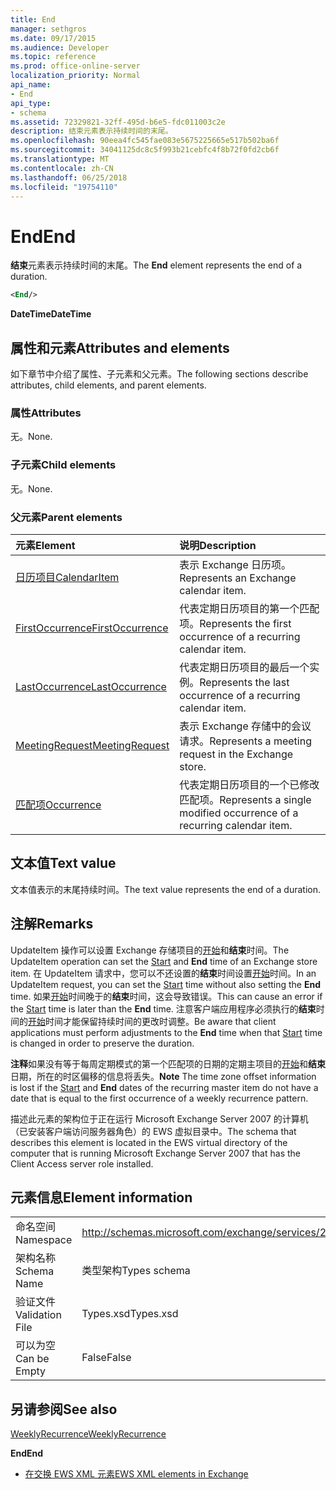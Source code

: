 ```yaml
---
title: End
manager: sethgros
ms.date: 09/17/2015
ms.audience: Developer
ms.topic: reference
ms.prod: office-online-server
localization_priority: Normal
api_name:
- End
api_type:
- schema
ms.assetid: 72329821-32ff-495d-b6e5-fdc011003c2e
description: 结束元素表示持续时间的末尾。
ms.openlocfilehash: 90eea4fc545fae083e5675225665e517b502ba6f
ms.sourcegitcommit: 34041125dc8c5f993b21cebfc4f8b72f0fd2cb6f
ms.translationtype: MT
ms.contentlocale: zh-CN
ms.lasthandoff: 06/25/2018
ms.locfileid: "19754110"
---
```

# <a name="end"></a><span data-ttu-id="44f8b-103">End</span><span class="sxs-lookup"><span data-stu-id="44f8b-103">End</span></span>

<span data-ttu-id="44f8b-104">**结束**元素表示持续时间的末尾。</span><span class="sxs-lookup"><span data-stu-id="44f8b-104">The **End** element represents the end of a duration.</span></span> 
  
```xml
<End/>
```

 <span data-ttu-id="44f8b-105">**DateTime**</span><span class="sxs-lookup"><span data-stu-id="44f8b-105">**DateTime**</span></span>
## <a name="attributes-and-elements"></a><span data-ttu-id="44f8b-106">属性和元素</span><span class="sxs-lookup"><span data-stu-id="44f8b-106">Attributes and elements</span></span>

<span data-ttu-id="44f8b-107">如下章节中介绍了属性、子元素和父元素。</span><span class="sxs-lookup"><span data-stu-id="44f8b-107">The following sections describe attributes, child elements, and parent elements.</span></span>
  
### <a name="attributes"></a><span data-ttu-id="44f8b-108">属性</span><span class="sxs-lookup"><span data-stu-id="44f8b-108">Attributes</span></span>

<span data-ttu-id="44f8b-109">无。</span><span class="sxs-lookup"><span data-stu-id="44f8b-109">None.</span></span>
  
### <a name="child-elements"></a><span data-ttu-id="44f8b-110">子元素</span><span class="sxs-lookup"><span data-stu-id="44f8b-110">Child elements</span></span>

<span data-ttu-id="44f8b-111">无。</span><span class="sxs-lookup"><span data-stu-id="44f8b-111">None.</span></span>
  
### <a name="parent-elements"></a><span data-ttu-id="44f8b-112">父元素</span><span class="sxs-lookup"><span data-stu-id="44f8b-112">Parent elements</span></span>

|<span data-ttu-id="44f8b-113">**元素**</span><span class="sxs-lookup"><span data-stu-id="44f8b-113">**Element**</span></span>|<span data-ttu-id="44f8b-114">**说明**</span><span class="sxs-lookup"><span data-stu-id="44f8b-114">**Description**</span></span>|
|:-----|:-----|
|[<span data-ttu-id="44f8b-115">日历项目</span><span class="sxs-lookup"><span data-stu-id="44f8b-115">CalendarItem</span></span>](calendaritem.md) <br/> |<span data-ttu-id="44f8b-116">表示 Exchange 日历项。</span><span class="sxs-lookup"><span data-stu-id="44f8b-116">Represents an Exchange calendar item.</span></span>  <br/> |
|[<span data-ttu-id="44f8b-117">FirstOccurrence</span><span class="sxs-lookup"><span data-stu-id="44f8b-117">FirstOccurrence</span></span>](firstoccurrence.md) <br/> |<span data-ttu-id="44f8b-118">代表定期日历项目的第一个匹配项。</span><span class="sxs-lookup"><span data-stu-id="44f8b-118">Represents the first occurrence of a recurring calendar item.</span></span>  <br/> |
|[<span data-ttu-id="44f8b-119">LastOccurrence</span><span class="sxs-lookup"><span data-stu-id="44f8b-119">LastOccurrence</span></span>](lastoccurrence.md) <br/> |<span data-ttu-id="44f8b-120">代表定期日历项目的最后一个实例。</span><span class="sxs-lookup"><span data-stu-id="44f8b-120">Represents the last occurrence of a recurring calendar item.</span></span>  <br/> |
|[<span data-ttu-id="44f8b-121">MeetingRequest</span><span class="sxs-lookup"><span data-stu-id="44f8b-121">MeetingRequest</span></span>](meetingrequest.md) <br/> |<span data-ttu-id="44f8b-122">表示 Exchange 存储中的会议请求。</span><span class="sxs-lookup"><span data-stu-id="44f8b-122">Represents a meeting request in the Exchange store.</span></span>  <br/> |
|[<span data-ttu-id="44f8b-123">匹配项</span><span class="sxs-lookup"><span data-stu-id="44f8b-123">Occurrence</span></span>](occurrence.md) <br/> |<span data-ttu-id="44f8b-124">代表定期日历项目的一个已修改匹配项。</span><span class="sxs-lookup"><span data-stu-id="44f8b-124">Represents a single modified occurrence of a recurring calendar item.</span></span>  <br/> |
   
## <a name="text-value"></a><span data-ttu-id="44f8b-125">文本值</span><span class="sxs-lookup"><span data-stu-id="44f8b-125">Text value</span></span>

<span data-ttu-id="44f8b-126">文本值表示的末尾持续时间。</span><span class="sxs-lookup"><span data-stu-id="44f8b-126">The text value represents the end of a duration.</span></span>
  
## <a name="remarks"></a><span data-ttu-id="44f8b-127">注解</span><span class="sxs-lookup"><span data-stu-id="44f8b-127">Remarks</span></span>

<span data-ttu-id="44f8b-128">UpdateItem 操作可以设置 Exchange 存储项目的[开始](start.md)和**结束**时间。</span><span class="sxs-lookup"><span data-stu-id="44f8b-128">The UpdateItem operation can set the [Start](start.md) and **End** time of an Exchange store item.</span></span> <span data-ttu-id="44f8b-129">在 UpdateItem 请求中，您可以不还设置的**结束**时间设置[开始](start.md)时间。</span><span class="sxs-lookup"><span data-stu-id="44f8b-129">In an UpdateItem request, you can set the [Start](start.md) time without also setting the **End** time.</span></span> <span data-ttu-id="44f8b-130">如果[开始](start.md)时间晚于的**结束**时间，这会导致错误。</span><span class="sxs-lookup"><span data-stu-id="44f8b-130">This can cause an error if the [Start](start.md) time is later than the **End** time.</span></span> <span data-ttu-id="44f8b-131">注意客户端应用程序必须执行的**结束**时间的[开始](start.md)时间才能保留持续时间的更改时调整。</span><span class="sxs-lookup"><span data-stu-id="44f8b-131">Be aware that client applications must perform adjustments to the **End** time when that [Start](start.md) time is changed in order to preserve the duration.</span></span> 
  
 <span data-ttu-id="44f8b-132">**注释**如果没有等于每周定期模式的第一个匹配项的日期的定期主项目的[开始](start.md)和**结束**日期，所在的时区偏移的信息将丢失。</span><span class="sxs-lookup"><span data-stu-id="44f8b-132">**Note** The time zone offset information is lost if the [Start](start.md) and **End** dates of the recurring master item do not have a date that is equal to the first occurrence of a weekly recurrence pattern.</span></span> 
  
<span data-ttu-id="44f8b-133">描述此元素的架构位于正在运行 Microsoft Exchange Server 2007 的计算机（已安装客户端访问服务器角色）的 EWS 虚拟目录中。</span><span class="sxs-lookup"><span data-stu-id="44f8b-133">The schema that describes this element is located in the EWS virtual directory of the computer that is running Microsoft Exchange Server 2007 that has the Client Access server role installed.</span></span>
  
## <a name="element-information"></a><span data-ttu-id="44f8b-134">元素信息</span><span class="sxs-lookup"><span data-stu-id="44f8b-134">Element information</span></span>

|||
|:-----|:-----|
|<span data-ttu-id="44f8b-135">命名空间</span><span class="sxs-lookup"><span data-stu-id="44f8b-135">Namespace</span></span>  <br/> |http://schemas.microsoft.com/exchange/services/2006/types  <br/> |
|<span data-ttu-id="44f8b-136">架构名称</span><span class="sxs-lookup"><span data-stu-id="44f8b-136">Schema Name</span></span>  <br/> |<span data-ttu-id="44f8b-137">类型架构</span><span class="sxs-lookup"><span data-stu-id="44f8b-137">Types schema</span></span>  <br/> |
|<span data-ttu-id="44f8b-138">验证文件</span><span class="sxs-lookup"><span data-stu-id="44f8b-138">Validation File</span></span>  <br/> |<span data-ttu-id="44f8b-139">Types.xsd</span><span class="sxs-lookup"><span data-stu-id="44f8b-139">Types.xsd</span></span>  <br/> |
|<span data-ttu-id="44f8b-140">可以为空</span><span class="sxs-lookup"><span data-stu-id="44f8b-140">Can be Empty</span></span>  <br/> |<span data-ttu-id="44f8b-141">False</span><span class="sxs-lookup"><span data-stu-id="44f8b-141">False</span></span>  <br/> |
   
## <a name="see-also"></a><span data-ttu-id="44f8b-142">另请参阅</span><span class="sxs-lookup"><span data-stu-id="44f8b-142">See also</span></span>



[<span data-ttu-id="44f8b-143">WeeklyRecurrence</span><span class="sxs-lookup"><span data-stu-id="44f8b-143">WeeklyRecurrence</span></span>](weeklyrecurrence.md)
  
 <span data-ttu-id="44f8b-144">**End**</span><span class="sxs-lookup"><span data-stu-id="44f8b-144">**End**</span></span>


- [<span data-ttu-id="44f8b-145">在交换 EWS XML 元素</span><span class="sxs-lookup"><span data-stu-id="44f8b-145">EWS XML elements in Exchange</span></span>](ews-xml-elements-in-exchange.md)

